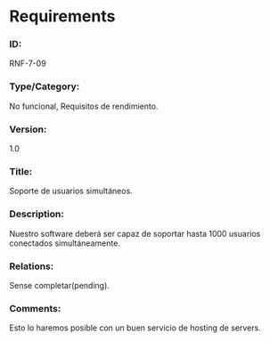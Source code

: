 # Requirements

### ID: 
RNF-7-09

### Type/Category:
No funcional, Requisitos de rendimiento.

### Version:
1.0

### Title: 
Soporte de usuarios simultáneos.

### Description: 
Nuestro software deberá ser capaz de soportar hasta 1000 usuarios conectados simultáneamente.
### Relations: 
Sense completar(pending).

### Comments: 
Esto lo haremos posible con un buen servicio de hosting de servers.
